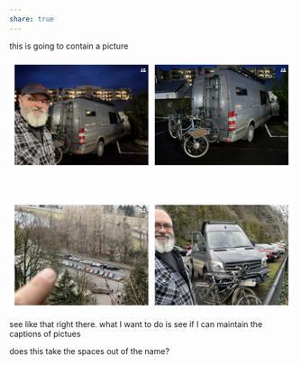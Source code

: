 ```yaml
---
share: true
---
```




this is going to contain a picture

![CleanShot 2024-01-14 at 08.01.37@2x.png](./attachments/CleanShot%202024-01-14%20at%2008.01.37@2x.png)

see like that right there.  what I want to do is see if I can maintain the captions of pictues 

does this take the spaces out of the name?